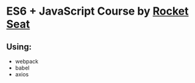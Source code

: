 # ES6 + JavaScript Course by [Rocket Seat](https://rocketseat.com.br/) 

## Using:

* webpack
* babel
* axios
